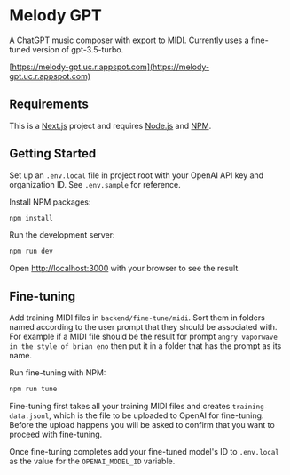 # Melody GPT

A ChatGPT music composer with export to MIDI. Currently uses a fine-tuned version of gpt-3.5-turbo.

[https://melody-gpt.uc.r.appspot.com](https://melody-gpt.uc.r.appspot.com)

## Requirements

This is a [Next.js](https://nextjs.org/) project and requires [Node.js](https://nodejs.org/) and [NPM](https://www.npmjs.com/).

## Getting Started

Set up an `.env.local` file in project root with your OpenAI API key and organization ID. See `.env.sample` for reference.

Install NPM packages:

```bash
npm install
```

Run the development server:

```bash
npm run dev
```

Open [http://localhost:3000](http://localhost:3000) with your browser to see the result.

## Fine-tuning

Add training MIDI files in `backend/fine-tune/midi`. Sort them in folders named according to the user prompt that they should be associated with. For example if a MIDI file should be the result for prompt `angry vaporwave in the style of brian eno` then put it in a folder that has the prompt as its name.

Run fine-tuning with NPM:

```bash
npm run tune
```

Fine-tuning first takes all your training MIDI files and creates `training-data.jsonl`, which is the file to be uploaded to OpenAI for fine-tuning. Before the upload happens you will be asked to confirm that you want to proceed with fine-tuning.

Once fine-tuning completes add your fine-tuned model's ID to `.env.local` as the value for the `OPENAI_MODEL_ID` variable.
